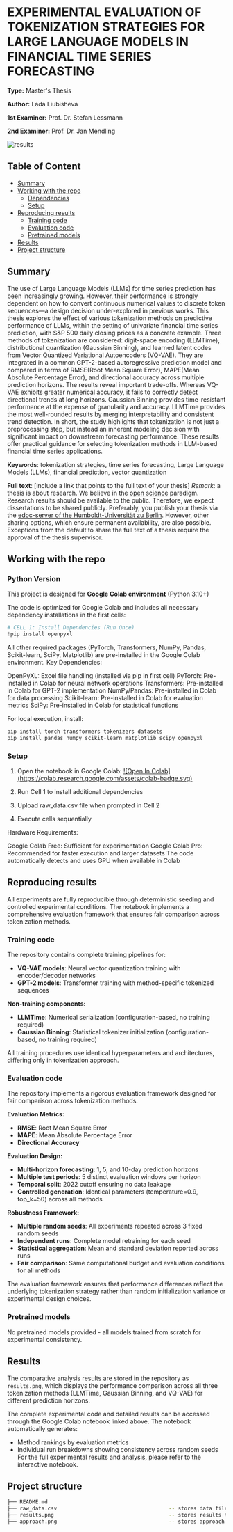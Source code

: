 # EXPERIMENTAL EVALUATION OF TOKENIZATION STRATEGIES FOR LARGE LANGUAGE MODELS IN FINANCIAL TIME SERIES FORECASTING 

**Type:** Master's Thesis

**Author:** Lada Liubisheva

**1st Examiner:** Prof. Dr. Stefan Lessmann

**2nd Examiner:** Prof. Dr. Jan Mendling

![results](/pipeline.png)

## Table of Content

- [Summary](#summary)
- [Working with the repo](#Working-with-the-repo)
    - [Dependencies](#Dependencies)
    - [Setup](#Setup)
- [Reproducing results](#Reproducing-results)
    - [Training code](#Training-code)
    - [Evaluation code](#Evaluation-code)
    - [Pretrained models](#Pretrained-models)
- [Results](#Results)
- [Project structure](-Project-structure)

## Summary

The use of Large Language Models (LLMs) for time series prediction has been increasingly growing. However, their performance is strongly dependent on how to convert continuous numerical values to discrete token sequences—a design decision under-explored in previous works. This thesis explores the effect of various tokenization methods on predictive performance of LLMs, within the setting of univariate financial time series prediction,  with S&P 500 daily closing prices as a concrete example. Three methods of tokenization are considered: digit-space encoding (LLMTime), distributional quantization (Gaussian Binning), and learned latent codes from Vector Quantized Variational Autoencoders (VQ-VAE). They are integrated in a common GPT-2-based autoregressive prediction model and compared in terms of RMSE(Root Mean Square Error), MAPE(Mean Absolute Percentage Error), and directional accuracy across multiple prediction horizons.
The results reveal important trade-offs. Whereas VQ-VAE exhibits greater numerical accuracy, it fails to correctly detect directional trends at long horizons. Gaussian Binning provides time-resistant performance at the expense of granularity and accuracy. LLMTime provides the most well-rounded results by merging interpretability and consistent trend detection.
In short, the study highlights that tokenization is not just a preprocessing step, but instead an inherent modeling decision with significant impact on downstream forecasting performance. These results offer practical guidance for selecting tokenization methods in LLM-based financial time series applications.


**Keywords**: tokenization strategies, time series forecasting, Large Language Models (LLMs), financial prediction, vector quantization

**Full text**: [include a link that points to the full text of your thesis]
*Remark*: a thesis is about research. We believe in the [open science](https://en.wikipedia.org/wiki/Open_science) paradigm. Research results should be available to the public. Therefore, we expect dissertations to be shared publicly. Preferably, you publish your thesis via the [edoc-server of the Humboldt-Universität zu Berlin](https://edoc-info.hu-berlin.de/de/publizieren/andere). However, other sharing options, which ensure permanent availability, are also possible. <br> Exceptions from the default to share the full text of a thesis require the approval of the thesis supervisor.  

## Working with the repo

### Python Version
This project is designed for **Google Colab environment** (Python 3.10+)

The code is optimized for Google Colab and includes all necessary dependency installations in the first cells:
```python
# CELL 1: Install Dependencies (Run Once)
!pip install openpyxl
```

All other required packages (PyTorch, Transformers, NumPy, Pandas, Scikit-learn, SciPy, Matplotlib) are pre-installed in the Google Colab environment.
Key Dependencies:

OpenPyXL: Excel file handling (installed via pip in first cell)
PyTorch: Pre-installed in Colab for neural network operations
Transformers: Pre-installed in Colab for GPT-2 implementation
NumPy/Pandas: Pre-installed in Colab for data processing
Scikit-learn: Pre-installed in Colab for evaluation metrics
SciPy: Pre-installed in Colab for statistical functions

For local execution, install:
```python
pip install torch transformers tokenizers datasets
pip install pandas numpy scikit-learn matplotlib scipy openpyxl
```
### Setup

1. Open the notebook in Google Colab:
[![Open In Colab]
(https://colab.research.google.com/assets/colab-badge.svg)](https://colab.research.google.com/drive/17Ksc87CQLq2OKk8BHYj24ae2NUBeM039?usp=sharing)

2. Run Cell 1 to install additional dependencies
3. Upload raw_data.csv file when prompted in Cell 2
4. Execute cells sequentially

Hardware Requirements:

Google Colab Free: Sufficient for experimentation
Google Colab Pro: Recommended for faster execution and larger datasets
The code automatically detects and uses GPU when available in Colab

## Reproducing results
All experiments are fully reproducible through deterministic seeding and controlled experimental conditions. The notebook implements a comprehensive evaluation framework that ensures fair comparison across tokenization methods.

### Training code

The repository contains complete training pipelines for:
- **VQ-VAE models**: Neural vector quantization training with encoder/decoder networks
- **GPT-2 models**: Transformer training with method-specific tokenized sequences

**Non-training components:**
- **LLMTime**: Numerical serialization (configuration-based, no training required)
- **Gaussian Binning**: Statistical tokenizer initialization (configuration-based, no training required)

All training procedures use identical hyperparameters and architectures, differing only in tokenization approach.

### Evaluation code
The repository implements a rigorous evaluation framework designed for fair comparison across tokenization methods.

**Evaluation Metrics:**
- **RMSE**: Root Mean Square Error 
- **MAPE**: Mean Absolute Percentage Error  
- **Directional Accuracy**

**Evaluation Design:**
- **Multi-horizon forecasting**: 1, 5, and 10-day prediction horizons
- **Multiple test periods**: 5 distinct evaluation windows per horizon
- **Temporal split**: 2022 cutoff ensuring no data leakage
- **Controlled generation**: Identical parameters (temperature=0.9, top_k=50) across all methods

**Robustness Framework:**
- **Multiple random seeds**: All experiments repeated across 3 fixed random seeds
- **Independent runs**: Complete model retraining for each seed
- **Statistical aggregation**: Mean and standard deviation reported across runs
- **Fair comparison**: Same computational budget and evaluation conditions for all methods

The evaluation framework ensures that performance differences reflect the underlying tokenization strategy rather than random initialization variance or experimental design choices.

### Pretrained models

No pretrained models provided - all models trained from scratch for experimental consistency.

## Results
The comparative analysis results are stored in the repository as `results.png`, which displays the performance comparison across all three tokenization methods (LLMTime, Gaussian Binning, and VQ-VAE) for different prediction horizons.

The complete experimental code and detailed results can be accessed through the Google Colab notebook linked above. The notebook automatically generates:
- Method rankings by evaluation metrics
- Individual run breakdowns showing consistency across random seeds
For the full experimental results and analysis, please refer to the interactive notebook.

## Project structure

```bash
├── README.md
├── raw_data.csv                                    -- stores data file 
├── results.png                                     -- stores results table
├── approach.png                                    -- stores approach illustration              
```
